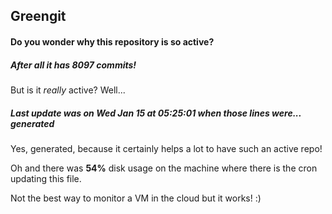 ## Greengit

#### Do you wonder why this repository is so active?

##### After all it has 8097 commits!

But is it *really* active? Well...

##### Last update was on Wed Jan 15 at 05:25:01 when those lines were... generated

Yes, generated, because it certainly helps a lot to have such an active repo!

Oh and there was **54%** disk usage on the machine
where there is the cron updating this file.

Not the best way to monitor a VM in the cloud but it works! :)
